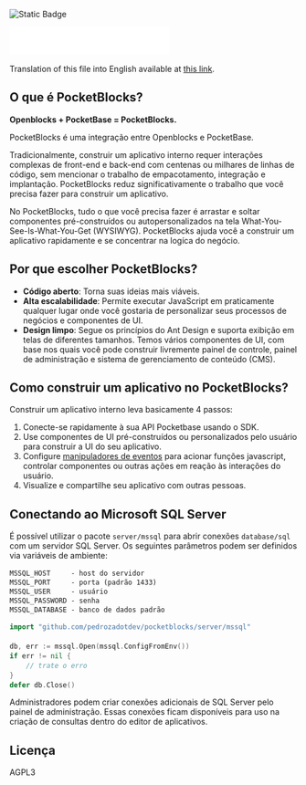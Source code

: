 ![Static Badge](https://img.shields.io/badge/Estado_do_Projeto:-Sob_Desenvolvimento_Ativo-green)

<img src="client/packages/openblocks/src/assets/images/logo-with-name.svg" width="280" alt="Logo">

Translation of this file into English available at [this link](README.md).

## O que é PocketBlocks?

**Openblocks + PocketBase = PocketBlocks.**

PocketBlocks é uma integração entre Openblocks e PocketBase.

Tradicionalmente, construir um aplicativo interno requer interações complexas de front-end e back-end com centenas ou milhares de linhas de código, sem mencionar o trabalho de empacotamento, integração e implantação. PocketBlocks reduz significativamente o trabalho que você precisa fazer para construir um aplicativo.

No PocketBlocks, tudo o que você precisa fazer é arrastar e soltar componentes pré-construídos ou autopersonalizados na tela What-You-See-Is-What-You-Get (WYSIWYG). PocketBlocks ajuda você a construir um aplicativo rapidamente e se concentrar na logíca do negócio.

## Por que escolher PocketBlocks?

- **Código aberto**: Torna suas ideias mais viáveis.
- **Alta escalabilidade**: Permite executar JavaScript em praticamente qualquer lugar onde você gostaria de personalizar seus processos de negócios e componentes de UI.
- **Design limpo**: Segue os princípios do Ant Design e suporta exibição em telas de diferentes tamanhos. Temos vários componentes de UI, com base nos quais você pode construir livremente painel de controle, painel de administração e sistema de gerenciamento de conteúdo (CMS).

## Como construir um aplicativo no PocketBlocks?

Construir um aplicativo interno leva basicamente 4 passos:

1. Conecte-se rapidamente à sua API Pocketbase usando o SDK.
2. Use componentes de UI pré-construídos ou personalizados pelo usuário para construir a UI do seu aplicativo.
3. Configure [manipuladores de eventos](docs/pt-br/build-apps/event-handlers.md) para acionar funções javascript, controlar componentes ou outras ações em reação às interações do usuário.
4. Visualize e compartilhe seu aplicativo com outras pessoas.

## Conectando ao Microsoft SQL Server

É possível utilizar o pacote `server/mssql` para abrir conexões
`database/sql` com um servidor SQL Server. Os seguintes parâmetros podem ser
definidos via variáveis de ambiente:

```
MSSQL_HOST     - host do servidor
MSSQL_PORT     - porta (padrão 1433)
MSSQL_USER     - usuário
MSSQL_PASSWORD - senha
MSSQL_DATABASE - banco de dados padrão
```

```go
import "github.com/pedrozadotdev/pocketblocks/server/mssql"

db, err := mssql.Open(mssql.ConfigFromEnv())
if err != nil {
    // trate o erro
}
defer db.Close()
```

Administradores podem criar conexões adicionais de SQL Server pelo painel de
administração. Essas conexões ficam disponíveis para uso na criação de
consultas dentro do editor de aplicativos.

## Licença

AGPL3
